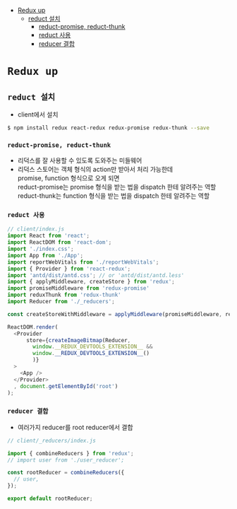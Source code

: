 <!-- TOC -->

- [Redux up](#redux-up)
  - [reduct 설치](#reduct-%EC%84%A4%EC%B9%98)
    - [reduct-promise, reduct-thunk](#reduct-promise-reduct-thunk)
    - [reduct 사용](#reduct-%EC%82%AC%EC%9A%A9)
    - [reducer 결합](#reducer-%EA%B2%B0%ED%95%A9)

<!-- /TOC -->

# `Redux up`

## `reduct 설치`
- client에서 설치
``` bash
$ npm install redux react-redux redux-promise redux-thunk --save
```

### `reduct-promise, reduct-thunk`
- 리덕스를 잘 사용할 수 있도록 도와주는 미들웨어
- 리덕스 스토어는 객체 형식의 action만 받아서 처리 가능한데  
  promise, function 형식으로 오게 되면  
  reduct-promise는 promise 형식을 받는 법을 dispatch 한테 알려주는 역할
  reduct-thunk는 function 형식을 받는 법을 dispatch 한테 알려주는 역할

### `reduct 사용`
``` javascript
// client/index.js
import React from 'react';
import ReactDOM from 'react-dom';
import './index.css';
import App from './App';
import reportWebVitals from './reportWebVitals';
import { Provider } from 'react-redux';
import 'antd/dist/antd.css'; // or 'antd/dist/antd.less'
import { applyMiddleware, createStore } from 'redux';
import promiseMiddleware from 'redux-promise'
import reduxThunk from 'redux-thunk'
import Reducer from './_reducers';

const createStoreWithMiddleware = applyMiddleware(promiseMiddleware, reduxThunk)(createStore)

ReactDOM.render(
  <Provider
      store={createImageBitmap(Reducer, 
        window.__REDUX_DEVTOOLS_EXTENSION__ &&
        window.__REDUX_DEVTOOLS_EXTENSION__()
        )}
  >
    <App />
  </Provider>
  , document.getElementById('root')
);

```

### `reducer 결합`
- 여러가지 reducer를 root reducer에서 결합
``` javascript
// client/_reducers/index.js

import { combineReducers } from 'redux';
// import user from './user_reducer';

const rootReducer = combineReducers({
  // user,
});

export default rootReducer;

```